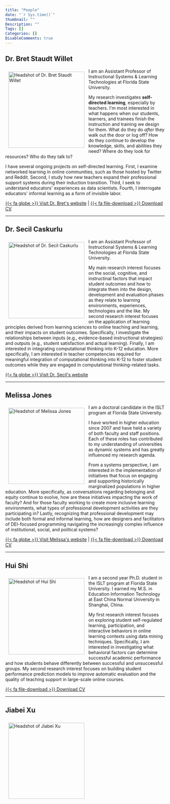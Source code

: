 ```yaml
---
title: "People"
date: "`r Sys.time()`"
thumbnail: ""
Description: ""
Tags: []
Categories: []
DisableComments: true
---
```


## Dr. Bret Staudt Willet

<img src="/images/bretsw.jpg" align="left" style="padding: 10px;" width="240" alt="Headshot of Dr. Bret Staudt Willet">

I am an Assistant Professor of Instructional Systems & Learning Technologies at Florida State University.

My research investigates **self-directed learning**, especially by teachers. I'm most interested in what happens when our students, learners, and trainees finish the instruction and training we design for them. What do they do *after* they walk out the door or log off? How do they continue to develop the knowledge, skills, and abilities they need? Where do they look for resources? Who do they talk to?

I have several ongoing projects on self-directed learning. First, I examine networked learning in online communities, such as those hosted by Twitter and Reddit. Second, I study how new teachers expand their professional support systems during their induction transition. Third, I seek to understand educators' experiences as data scientists. Fourth, I interrogate educators' informal learning as a form of invisible labor.

[{{< fa globe >}} Visit Dr. Bret's website](https://bretsw.com) | 
[{{< fa file-download >}} Download CV](https://www.fsu.edu/cvdb/KSTAUDTWILLET.rtf?0=)

---

## Dr. Secil Caskurlu

<img src="/images/secil-caskurlu.jpg" align="left" style="padding: 10px;" width="240" alt="Headshot of Dr. Secil Caskurlu">

I am an Assistant Professor of Instructional Systems & Learning Technologies at Florida State University.

My main research interest focuses on the social, cognitive, and instructinal factors that impact student outcomes and how to integrate them into the design, development and evaluation phases as they relate to learning environments, experiences, technologies and the like. My second research interest focuses on the application of learning principles derived from learning sciences to online teaching and learning, and their impacts on student outcomes. Specifically, I investigate the relationships between inputs (e.g., evidence-based instructional strategies) and outputs (e.g., student satisfaction and actual learning). Finally, I am interested in integrating computational thinking into K-12 education. More specifically, I am interested in teacher competencies required for meaningful integration of computational thinking into K-12 to foster student outcomes while they are engaged in computational thinking-related tasks.

[{{< fa globe >}} Visit Dr. Secil's website](https://secilcaskurlu.wordpress.com/)

---

## Melissa Jones

<img src="/images/melissa-jones.jpg" align="left" style="padding: 10px;" width="240" alt="Headshot of Melissa Jones">

I am a doctoral candidate in the ISLT program at Florida State University.  

I have worked in higher education since 2007 and have held a variety of both faculty and staff positions. Each of these roles has contributed to my understanding of universities as dynamic systems and has greatly influenced my research agenda.  

From a systems perspective, I am interested in the implementation of initiatives that focus on engaging and supporting historically marginalized populations in higher education. More specifically, as conversations regarding belonging and equity continue to evolve, how are these initiatives impacting the work of faculty? And for those faculty working to create more inclusive learning environments, what types of professional development activities are they participating in? Lastly, recognizing that professional development may include both formal and informal learning, how are designers and facilitators of DEI-focused programming navigating the increasingly complex influence of institutional, social, and political systems?  

[{{< fa globe >}} Visit Melissa's website](https://www.melissakjones.com/) | 
[{{< fa file-download >}} Download CV](/files/cv-melissa-jones-14aug22.pdf)

---

## Hui Shi

<img src="/images/hui-shi.jpg" align="left" style="padding: 10px;" width="240" alt="Headshot of Hui Shi">

I am a second year Ph.D. student in the ISLT program at Florida State University. I earned my M.S. in Education Information Technology at East China Normal University in Shanghai, China.

My first research interest focuses on exploring student self-regulated learning, participation, and interactive behaviors in online learning contexts using data mining techniques. Specifically, I am interested in investigating what behavioral factors can determine successful academic performance and how students behave differently between successful and unsuccessful groups. My second research interest focuses on building student performance prediction models to improve automatic evaluation and the quality of teaching support in large-scale online courses.

[{{< fa file-download >}} Download CV](/files/cv-hui-shi.docx)

---

## Jiabei Xu

<img src="/images/jiabei-xu.jpg" align="left" style="padding: 10px;" width="240" alt="Headshot of Jiabei Xu">


